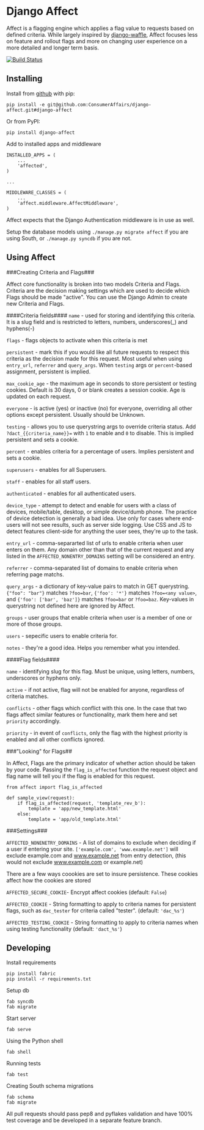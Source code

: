 Django Affect
=====================

Affect is a flagging engine which applies a flag value to requests based on defined criteria. While largely inspired by [django-waffle](https://github.com/jsocol/django-waffle), Affect focuses less on feature and rollout flags and more on changing user experience on a more detailed and longer term basis.

[![Build Status](https://travis-ci.org/ConsumerAffairs/django-affect.png?branch=master)](https://travis-ci.org/ConsumerAffairs/django-affect)

Installing
----------
Install from [github](https://github.com/ConsumerAffairs/django-affect) with pip:

    pip install -e git@github.com:ConsumerAffairs/django-affect.git#django-affect

Or from PyPI:

    pip install django-affect

Add to installed apps and middleware

    INSTALLED_APPS = (
        ...
        'affected',
    )

    ...

    MIDDLEWARE_CLASSES = (
        ...
        'affect.middleware.AffectMiddleware',
    )

Affect expects that the Django Authentication middleware is in use as well.

Setup the database models using `./manage.py migrate affect` if you are using South, or `./manage.py syncdb` if you are not.

Using Affect
------------

###Creating Criteria and Flags###

Affect core functionality is broken into two models Criteria and Flags. Criteria are the decision making settings which are used to decide which Flags should be made "active". You can use the Django Admin to create new Criteria and Flags.

####Criteria fields####
`name` - used for storing and identifying this criteria. It is a slug field and is restricted to letters, numbers, underscores(_) and hyphens(-)

`flags` - flags objects to activate when this criteria is met

`persistent` - mark this if you would like all future requests to respect this criteria as the decision made for this request. Most useful when using `entry_url`, `referrer` and `query_args`. When `testing` args or `percent`-based assignment, persistent is implied.

`max_cookie_age` - the maximum age in seconds to store persistent or testing cookies. Default is 30 days, 0 or blank creates a session cookie. Age is updated on each request.

`everyone` - is active (yes) or inactive (no) for everyone, overriding all other options except persistent. Usually should be Unknown.

`testing` - allows you to use querystring args to override criteria status. Add `?dact_{{criteria_name}}=` with `1` to enable and `0` to disable. This is implied persistent and sets a cookie.

`percent` - enables criteria for a percentage of users. Implies persistent and sets a cookie.

`superusers` - enables for all Superusers.

`staff` - enables for all staff users.

`authenticated` - enables for all authenticated users.

`device_type` - attempt to detect and enable for users with a class of devices, mobile/table, desktop, or simple device/dumb phone. The practice of device detection is generally a bad idea. Use only for cases where end-users will not see results, such as server side logging. Use CSS and JS to detect features client-side for anything the user sees, they're up to the task.

`entry_url` - comma-separarted list of urls to enable criteria when user enters on them. Any domain other than that of the current request and any listed in the `AFFECTED_NONENTRY_DOMAINS` setting will be considered an entry.

`referrer` - comma-separated list of domains to enable criteria when referring page matchs.

`query_args` - a dictionary of key-value pairs to match in GET querystring. `{"foo": "bar"}` matches `?foo=bar`, `{'foo': '*'}` matches `?foo=<any value>`, and `{'foo': ['bar', 'baz']}` matches `?foo=bar` or `?foo=baz`. Key-values in querystring not defined here are ignored by Affect.

`groups` - user groups that enable criteria when user is a member of one or more of those groups.

`users` - sepecific users to enable criteria for.

`notes` - they're a good idea. Helps you remember what you intended.

####Flag fields####

`name` - identifying slug for this flag. Must be unique, using letters, numbers, underscores or hyphens only.

`active` - if not active, flag will not be enabled for anyone, regardless of criteria matches.

`conflicts` - other flags which conflict with this one. In the case that two flags affect similar features or functionality, mark them here and set `priority` accordingly.

`priority` - in event of `conflicts`, only the flag with the highest priority is enabled and all other conflicts ignored.

###"Looking" for Flags##

In Affect, Flags are the primary indicator of whether action should be taken by your code. Passing the `flag_is_affected` function the request object and flag name will tell you if the flag is enabled for this request.

    from affect import flag_is_affected

    def sample_view(request):
        if flag_is_affected(request, 'template_rev_b'):
            template = 'app/new_template.html'
        else:
            template = 'app/old_template.html'

###Settings###

`AFFECTED_NONENETRY_DOMAINS` - A list of domains to exclude when deciding if a user if entering your site. `['example.com', 'www.example.net']` will exclude example.com and www.example.net from entry detection, (this would not exclude www.example.com or example.net)

There are a few ways coookies are set to insure persistence. These cookies affect how the cookies are stored

`AFFECTED_SECURE_COOKIE`- Encrypt affect cookies (default: `False`)

`AFFECTED_COOKIE` - String formatting to apply to criteria names for persistent flags, such as `dac_tester` for criteria called "tester". (default: `'dac_%s'`)

`AFFECTED_TESTING_COOKIE` - String formatting to apply to criteria names when using testing functionality (default: `'dact_%s'`)

Developing
----------
Install requirements

    pip install fabric
    pip install -r requirements.txt

Setup db

    fab syncdb
    fab migrate

Start server

    fab serve

Using the Python shell

    fab shell

Running tests

    fab test

Creating South schema migrations

    fab schema
    fab migrate

All pull requests should pass pep8 and pyflakes validation and have 100% test coverage and be developed in a separate feature branch.
